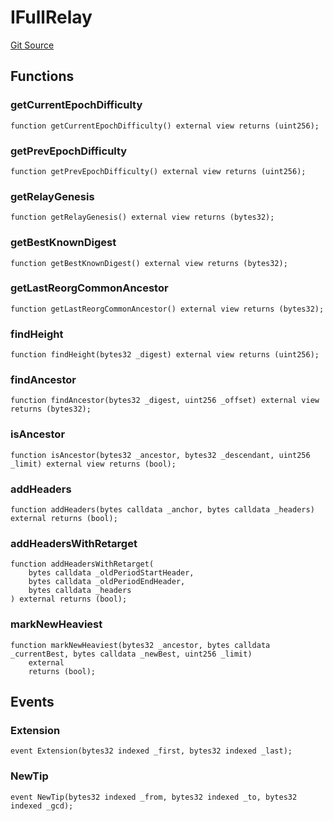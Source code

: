 # IFullRelay
[Git Source](https://github.com/bob-collective/bob/blob/master/src/relay/IFullRelay.sol)


## Functions
### getCurrentEpochDifficulty


```solidity
function getCurrentEpochDifficulty() external view returns (uint256);
```

### getPrevEpochDifficulty


```solidity
function getPrevEpochDifficulty() external view returns (uint256);
```

### getRelayGenesis


```solidity
function getRelayGenesis() external view returns (bytes32);
```

### getBestKnownDigest


```solidity
function getBestKnownDigest() external view returns (bytes32);
```

### getLastReorgCommonAncestor


```solidity
function getLastReorgCommonAncestor() external view returns (bytes32);
```

### findHeight


```solidity
function findHeight(bytes32 _digest) external view returns (uint256);
```

### findAncestor


```solidity
function findAncestor(bytes32 _digest, uint256 _offset) external view returns (bytes32);
```

### isAncestor


```solidity
function isAncestor(bytes32 _ancestor, bytes32 _descendant, uint256 _limit) external view returns (bool);
```

### addHeaders


```solidity
function addHeaders(bytes calldata _anchor, bytes calldata _headers) external returns (bool);
```

### addHeadersWithRetarget


```solidity
function addHeadersWithRetarget(
    bytes calldata _oldPeriodStartHeader,
    bytes calldata _oldPeriodEndHeader,
    bytes calldata _headers
) external returns (bool);
```

### markNewHeaviest


```solidity
function markNewHeaviest(bytes32 _ancestor, bytes calldata _currentBest, bytes calldata _newBest, uint256 _limit)
    external
    returns (bool);
```

## Events
### Extension

```solidity
event Extension(bytes32 indexed _first, bytes32 indexed _last);
```

### NewTip

```solidity
event NewTip(bytes32 indexed _from, bytes32 indexed _to, bytes32 indexed _gcd);
```

